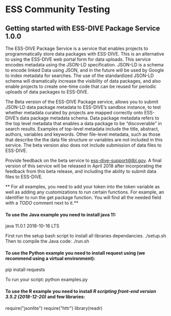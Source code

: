 # ESS Community Testing
## Getting started with ESS-DIVE Package Service 1.0.0
The ESS-DIVE Package Service is a service that enables projects to programmatically store data packages with ESS-DIVE. This is an alternative to using the ESS-DIVE web portal form for data uploads. This service encodes metadata using the JSON-LD specification. JSON-LD is a schema to encode linked Data using JSON, and in the future will be used by Google to index metadata for searches. The use of the standardized JSON-LD schema will dramatically increase the visibility of data packages, and also enable projects to create one-time code that can be reused for periodic uploads of data packages to ESS-DIVE.

The Beta version of the ESS-DIVE Package service, allows you to submit JSON-LD data package metadata to ESS-DIVE’s sandbox instance, to test whether metadata curated by projects are mapped correctly onto ESS-DIVE’s data package metadata schema.  Data package metadata refers to the top level metadata that enables a data package to be “discoverable” in search results.  Examples of top-level metadata include the title, abstract, authors, variables and keywords. Other file-level metadata, such as those that describe the the data file structure or variables  are not included in this service.  The beta version also does not include submission of data files to ESS-DIVE.

Provide feedback on the beta service to ess-dive-support@lbl.gov. A final version of this service will be released in April 2018 after incorporating the feedback from this beta release, and including the ability to submit data files to ESS-DIVE.


 ** For all examples, you need to add your token into the token variable as well as adding any customizations to run certain functions.  For example, an identifier to run the get package function. You will find all the needed field with a *TODO* comment next to it.**

#### To use the Java example you need to install java 11: 
  java 11.0.1 2018-10-16 LTS
  
  First run the setup bash script to install all libraries dependancies.
    ./setup.sh
  Then to compile the Java code:
    ./run.sh
  
#### To use the Python example you need to install request using (we recommend using a virtual environment): 
  pip install requests
  
  To run your script: 
    python examples.py
  
#### To use the R example you need to install *R scripting front-end version 3.5.2 (2018-12-20)* and few libraries:
  require("jsonlite")
  require("httr")
  library(readr)
  